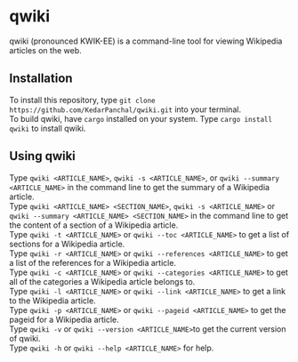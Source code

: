 # qwiki 
qwiki (pronounced KWIK-EE) is a command-line tool for viewing Wikipedia articles on the web. 

## Installation
To install this repository, type `git clone https://github.com/KedarPanchal/qwiki.git` into your terminal.  
To build qwiki, have `cargo` installed on your system. Type `cargo install qwiki` to install qwiki.

## Using qwiki 
Type `qwiki <ARTICLE_NAME>`, `qwiki -s <ARTICLE_NAME>`, or `qwiki --summary <ARTICLE_NAME>` in the command line to get the summary of a Wikipedia article.   
Type `qwiki <ARTICLE_NAME> <SECTION_NAME>`, `qwiki -s <ARTICLE_NAME>` or `qwiki --summary <ARTICLE_NAME> <SECTION_NAME>` in the command line to get the content of a section of a Wikipedia article.   
Type `qwiki -t <ARTICLE_NAME>` or `qwiki --toc <ARTICLE_NAME>` to get a list of sections for a Wikipedia article.   
Type `qwiki -r <ARTICLE_NAME>` or `qwiki --references <ARTICLE_NAME>` to get a list of the references for a Wikipedia article.  
Type `qwiki -c <ARTICLE_NAME>` or `qwiki --categories <ARTICLE_NAME>` to get all of the categories a Wikipedia article belongs to.  
Type `qwiki -l <ARTICLE_NAME>` or `qwiki --link <ARTICLE_NAME>` to get a link to the Wikipedia article.  
Type `qwiki -p <ARTICLE_NAME>` or `qwiki --pageid <ARTICLE_NAME>` to get the pageid for a Wikipedia article.  
Type `qwiki -v` or `qwiki --version <ARTICLE_NAME>`to get the current version of qwiki.  
Type `qwiki -h` or `qwiki --help <ARTICLE_NAME>` for help.  

